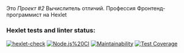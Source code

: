 ##
Это *Проект \#2* Вычислитель отличий. Профессия Фронтенд-программист на Hexlet

### Hexlet tests and linter status:
[![hexlet-check](https://github.com/eyt5297/frontend-project-lvl2/workflows/hexlet-check/badge.svg)](https://github.com/eyt5297/frontend-project-lvl2/actions/workflows/hexlet-check.yml)
[![Node.js%20CI](https://github.com/eyt5297/frontend-project-lvl2/workflows/Node.js%20CI/badge.svg)](https://github.com/eyt5297/frontend-project-lvl2/actions)
[![Maintainability](https://api.codeclimate.com/v1/badges/959d5c21cdc63a07dd27/maintainability)](https://codeclimate.com/github/eyt5297/frontend-project-lvl2/maintainability)
[![Test Coverage](https://api.codeclimate.com/v1/badges/959d5c21cdc63a07dd27/test_coverage)](https://codeclimate.com/github/hexlet-boilerplates/nodejs-package/test_coverage)
